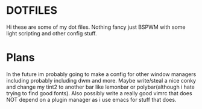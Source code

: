 # DOTFILES
Hi these are some of my dot files. Nothing fancy just BSPWM with some light scripting and other config stuff.

# Plans
In the future im probably going to make a config for other window
managers including probably including dwm and more. Maybe write/steal
a nice conky and change my tint2 to another bar like lemonbar or
polybar(although i hate trying to find good fonts). Also possibly
write a really good vimrc that does NOT depend on a plugin manager as
i use emacs for stuff that does.

